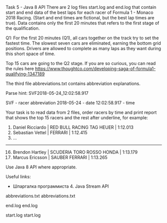 Task 5 - Java 8 API
There are 2 log files start.log and end.log that contain start and end data of the best laps for each racer of Formula 1 - Monaco 2018 Racing. (Start and end times are fictional, but the best lap times are true). Data contains only the first 20 minutes that refers to the first stage of the qualification.

Q1: For the first 20 minutes (Q1), all cars together on the track try to set the fastest time. The slowest seven cars are eliminated, earning the bottom grid positions. Drivers are allowed to complete as many laps as they want during this short space of time.

Top 15 cars are going to the Q2 stage. If you are so curious, you can read the rules here https://www.thoughtco.com/developing-saga-of-formula1-qualifying-1347189

The third file abbreviations.txt contains abbreviation explanations.

Parse hint:
SVF2018-05-24_12:02:58.917

SVF - racer abbreviation 
2018-05-24 - date
12:02:58.917 - time

Your task is to read data from 2 files, order racers by time and print report that shows the top 15 racers and the rest after underline, for example:

1. Daniel Ricciardo      | RED BULL RACING TAG HEUER     | 1:12.013
2. Sebastian Vettel      | FERRARI                                         | 1:12.415
3. ...
------------------------------------------------------------------------
16. Brendon Hartley   | SCUDERIA TORO ROSSO HONDA | 1:13.179
17. Marcus Ericsson    | SAUBER FERRARI                           | 1:13.265


Use Java 8 API where appropriate.

Useful links: 
* Шпаргалка программиста 4. Java Stream API 



 
 
abbreviations.txt abbreviations.txt
 
end.log end.log
 
start.log start.log
